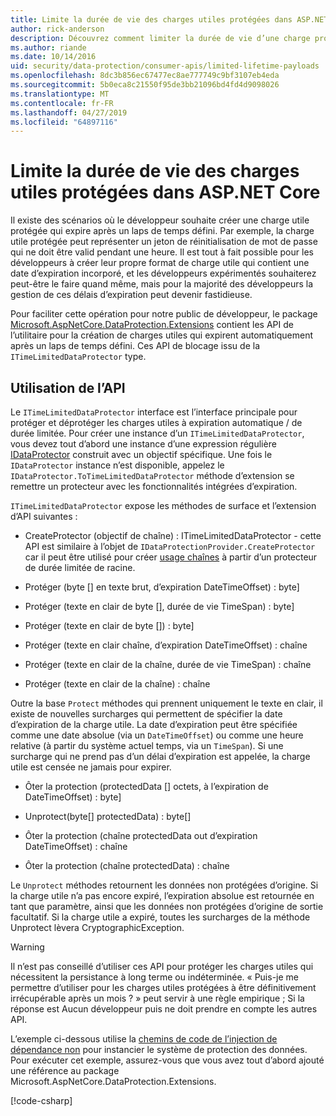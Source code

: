 ```yaml
---
title: Limite la durée de vie des charges utiles protégées dans ASP.NET Core
author: rick-anderson
description: Découvrez comment limiter la durée de vie d’une charge protégée à l’aide de l’API de Protection des données ASP.NET Core.
ms.author: riande
ms.date: 10/14/2016
uid: security/data-protection/consumer-apis/limited-lifetime-payloads
ms.openlocfilehash: 8dc3b856ec67477ec8ae777749c9bf3107eb4eda
ms.sourcegitcommit: 5b0eca8c21550f95de3bb21096bd4fd4d9098026
ms.translationtype: MT
ms.contentlocale: fr-FR
ms.lasthandoff: 04/27/2019
ms.locfileid: "64897116"
---
```

# <a name="limit-the-lifetime-of-protected-payloads-in-aspnet-core"></a>Limite la durée de vie des charges utiles protégées dans ASP.NET Core

Il existe des scénarios où le développeur souhaite créer une charge utile protégée qui expire après un laps de temps défini. Par exemple, la charge utile protégée peut représenter un jeton de réinitialisation de mot de passe qui ne doit être valid pendant une heure. Il est tout à fait possible pour les développeurs à créer leur propre format de charge utile qui contient une date d’expiration incorporé, et les développeurs expérimentés souhaiterez peut-être le faire quand même, mais pour la majorité des développeurs la gestion de ces délais d’expiration peut devenir fastidieuse.

Pour faciliter cette opération pour notre public de développeur, le package [Microsoft.AspNetCore.DataProtection.Extensions](https://www.nuget.org/packages/Microsoft.AspNetCore.DataProtection.Extensions/) contient les API de l’utilitaire pour la création de charges utiles qui expirent automatiquement après un laps de temps défini. Ces API de blocage issu de la `ITimeLimitedDataProtector` type.

## <a name="api-usage"></a>Utilisation de l’API

Le `ITimeLimitedDataProtector` interface est l’interface principale pour protéger et déprotéger les charges utiles à expiration automatique / de durée limitée. Pour créer une instance d’un `ITimeLimitedDataProtector`, vous devez tout d’abord une instance d’une expression régulière [IDataProtector](xref:security/data-protection/consumer-apis/overview) construit avec un objectif spécifique. Une fois le `IDataProtector` instance n’est disponible, appelez le `IDataProtector.ToTimeLimitedDataProtector` méthode d’extension se remettre un protecteur avec les fonctionnalités intégrées d’expiration.

`ITimeLimitedDataProtector` expose les méthodes de surface et l’extension d’API suivantes :

* CreateProtector (objectif de chaîne) : ITimeLimitedDataProtector - cette API est similaire à l’objet de `IDataProtectionProvider.CreateProtector` car il peut être utilisé pour créer [usage chaînes](xref:security/data-protection/consumer-apis/purpose-strings) à partir d’un protecteur de durée limitée de racine.

* Protéger (byte [] en texte brut, d’expiration DateTimeOffset) : byte]

* Protéger (texte en clair de byte [], durée de vie TimeSpan) : byte]

* Protéger (texte en clair de byte []) : byte]

* Protéger (texte en clair chaîne, d’expiration DateTimeOffset) : chaîne

* Protéger (texte en clair de la chaîne, durée de vie TimeSpan) : chaîne

* Protéger (texte en clair de la chaîne) : chaîne

Outre la base `Protect` méthodes qui prennent uniquement le texte en clair, il existe de nouvelles surcharges qui permettent de spécifier la date d’expiration de la charge utile. La date d’expiration peut être spécifiée comme une date absolue (via un `DateTimeOffset`) ou comme une heure relative (à partir du système actuel temps, via un `TimeSpan`). Si une surcharge qui ne prend pas d’un délai d’expiration est appelée, la charge utile est censée ne jamais pour expirer.

* Ôter la protection (protectedData [] octets, à l’expiration de DateTimeOffset) : byte]

* Unprotect(byte[] protectedData) : byte[]

* Ôter la protection (chaîne protectedData out d’expiration DateTimeOffset) : chaîne

* Ôter la protection (chaîne protectedData) : chaîne

Le `Unprotect` méthodes retournent les données non protégées d’origine. Si la charge utile n’a pas encore expiré, l’expiration absolue est retournée en tant que paramètre, ainsi que les données non protégées d’origine de sortie facultatif. Si la charge utile a expiré, toutes les surcharges de la méthode Unprotect lèvera CryptographicException.

>[!WARNING]
> Il n’est pas conseillé d’utiliser ces API pour protéger les charges utiles qui nécessitent la persistance à long terme ou indéterminée. « Puis-je me permettre d’utiliser pour les charges utiles protégées à être définitivement irrécupérable après un mois ? » peut servir à une règle empirique ; Si la réponse est Aucun développeur puis ne doit prendre en compte les autres API.

L’exemple ci-dessous utilise la [chemins de code de l’injection de dépendance non](xref:security/data-protection/configuration/non-di-scenarios) pour instancier le système de protection des données. Pour exécuter cet exemple, assurez-vous que vous avez tout d’abord ajouté une référence au package Microsoft.AspNetCore.DataProtection.Extensions.

[!code-csharp[](limited-lifetime-payloads/samples/limitedlifetimepayloads.cs)]
